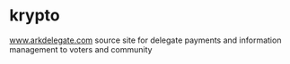 # krypto
www.arkdelegate.com source site for delegate payments and information management to voters and community
